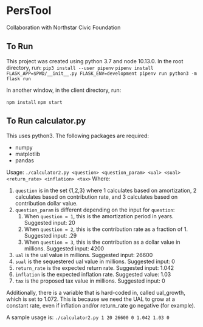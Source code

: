 # PersTool

Collaboration with Northstar Civic Foundation

## To Run

This project was created using python 3.7 and node 10.13.0. In the root directory, run:
`pip3 install --user pipenv`
`pipenv install`
`FLASK_APP=$PWD/__init__.py FLASK_ENV=development pipenv run python3 -m flask run`

In another window, in the client directory, run:

`npm install`
`npm start`

## To Run calculator.py

This uses python3. The following packages are required:
* numpy
* matplotlib
* pandas

Usage: ```./calculator2.py <question> <question_param> <ual> <sual> <return_rate> <inflation> <tax>```
Where:
1. ```question``` is in the set {1,2,3} where 1 calculates based on amortization, 2 calculates based on contribution rate, and 3 calculates based on contribution dollar value.
1. ```question_param``` is different depending on the input for ```question```:
    1. When ```question = 1```, this is the amortization period in years. Suggested input: 20
    1. When ```question = 2```, this is the contribution rate as a fraction of 1. Suggested input: .29
    1. When ```question = 3```, this is the contribution as a dollar value in millions. Suggested input: 4200
1. ```ual``` is the ual value in millions. Suggested input: 26600
1. ```sual``` is the sequestered ual value in millions. Suggested input: 0
1. ```return_rate``` is the expected return rate. Suggested input: 1.042
1. ```inflation``` is the expected inflation rate. Suggested value: 1.03
1. ```tax``` is the proposed tax value in millions. Suggested input: 0

Additionally, there is a variable that is hard-coded in, called ual_growth, which is set to 1.072. This is because we need the UAL to grow at a constant rate, even if inflation
and/or return_rate go negative (for example).

A sample usage is: ```./calculator2.py 1 20 26600 0 1.042 1.03 0```